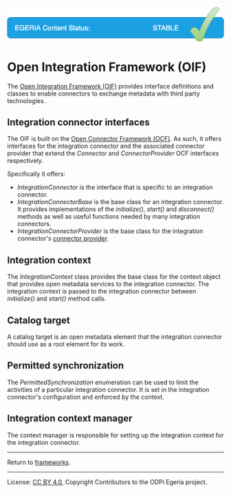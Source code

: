 <!-- SPDX-License-Identifier: CC-BY-4.0 -->
<!-- Copyright Contributors to the ODPi Egeria project 2020. -->

![Released](../../../images/egeria-content-status-released.png)

# Open Integration Framework (OIF)

The [Open Integration Framework (OIF)](https://egeria-project.org/frameworks/oif/overview/) provides interface definitions
and classes to enable connectors to exchange metadata with third party technologies.

## Integration connector interfaces

The OIF is built on the [Open Connector Framework (OCF)](https://egeria-project.org/frameworks/ocf/overview).  As such, it offers interfaces for the integration connector and the associated connector provider that extend the *Connector* and *ConnectorProvider* OCF interfaces respectively.

Specifically it offers:

* *IntegrationConnector* is the interface that is specific to an integration connector.
* *IntegrationConnectorBase* is the base class for an integration connector.  It provides implementations of the *initialize()*, *start()* and *disconnect()* methods as well as useful functions needed by many integration connectors.
* *IntegrationConnectorProvider* is the base class for the integration connector's [connector provider](https://egeria-project.org/concepts/connector-provider).

## Integration context

The *IntegrationContext* class provides the base class for the context object that provides open metadata services to the integration connector.  The integration context is passed to the integration connector between *initialize()* and *start()* method calls.

## Catalog target

A catalog target is an open metadata element that the integration connector should use as a root element for its work.

## Permitted synchronization

The *PermittedSynchronization* enumeration can be used to limit the activities of a particular integration connector.  It is set in the integration connector's configuration and enforced by the context.

## Integration context manager

The context manager is responsible for setting up the integration context for the integration connector.

----
Return to [frameworks](..).

----
License: [CC BY 4.0](https://creativecommons.org/licenses/by/4.0/),
Copyright Contributors to the ODPi Egeria project.